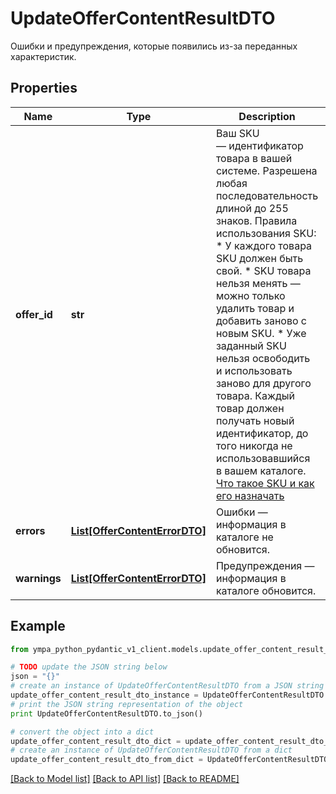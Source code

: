 # UpdateOfferContentResultDTO

Ошибки и предупреждения, которые появились из-за переданных характеристик.

## Properties
Name | Type | Description | Notes
------------ | ------------- | ------------- | -------------
**offer_id** | **str** | Ваш SKU — идентификатор товара в вашей системе.  Разрешена любая последовательность длиной до 255 знаков.  Правила использования SKU:  * У каждого товара SKU должен быть свой.  * SKU товара нельзя менять — можно только удалить товар и добавить заново с новым SKU.  * Уже заданный SKU нельзя освободить и использовать заново для другого товара. Каждый товар должен получать новый идентификатор, до того никогда не использовавшийся в вашем каталоге.  [Что такое SKU и как его назначать](https://yandex.ru/support/marketplace/assortment/add/index.html#fields)  | 
**errors** | [**List[OfferContentErrorDTO]**](OfferContentErrorDTO.md) | Ошибки — информация в каталоге не обновится. | [optional] 
**warnings** | [**List[OfferContentErrorDTO]**](OfferContentErrorDTO.md) | Предупреждения — информация в каталоге обновится. | [optional] 

## Example

```python
from ympa_python_pydantic_v1_client.models.update_offer_content_result_dto import UpdateOfferContentResultDTO

# TODO update the JSON string below
json = "{}"
# create an instance of UpdateOfferContentResultDTO from a JSON string
update_offer_content_result_dto_instance = UpdateOfferContentResultDTO.from_json(json)
# print the JSON string representation of the object
print UpdateOfferContentResultDTO.to_json()

# convert the object into a dict
update_offer_content_result_dto_dict = update_offer_content_result_dto_instance.to_dict()
# create an instance of UpdateOfferContentResultDTO from a dict
update_offer_content_result_dto_from_dict = UpdateOfferContentResultDTO.from_dict(update_offer_content_result_dto_dict)
```
[[Back to Model list]](../README.md#documentation-for-models) [[Back to API list]](../README.md#documentation-for-api-endpoints) [[Back to README]](../README.md)


